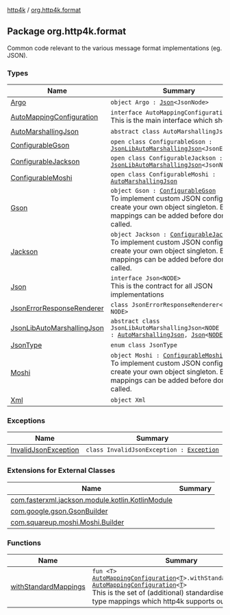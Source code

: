 [http4k](../index.md) / [org.http4k.format](./index.md)

## Package org.http4k.format

Common code relevant to the various message format implementations (eg. JSON).

### Types

| Name | Summary |
|---|---|
| [Argo](-argo/index.md) | `object Argo : `[`Json`](-json/index.md)`<JsonNode>` |
| [AutoMappingConfiguration](-auto-mapping-configuration/index.md) | `interface AutoMappingConfiguration<T>`<br>This is the main interface which should be |
| [AutoMarshallingJson](-auto-marshalling-json/index.md) | `abstract class AutoMarshallingJson` |
| [ConfigurableGson](-configurable-gson/index.md) | `open class ConfigurableGson : `[`JsonLibAutoMarshallingJson`](-json-lib-auto-marshalling-json/index.md)`<JsonElement>` |
| [ConfigurableJackson](-configurable-jackson/index.md) | `open class ConfigurableJackson : `[`JsonLibAutoMarshallingJson`](-json-lib-auto-marshalling-json/index.md)`<JsonNode>` |
| [ConfigurableMoshi](-configurable-moshi/index.md) | `open class ConfigurableMoshi : `[`AutoMarshallingJson`](-auto-marshalling-json/index.md) |
| [Gson](-gson.md) | `object Gson : `[`ConfigurableGson`](-configurable-gson/index.md)<br>To implement custom JSON configuration, create your own object singleton. Extra mappings can be added before done() is called. |
| [Jackson](-jackson.md) | `object Jackson : `[`ConfigurableJackson`](-configurable-jackson/index.md)<br>To implement custom JSON configuration, create your own object singleton. Extra mappings can be added before done() is called. |
| [Json](-json/index.md) | `interface Json<NODE>`<br>This is the contract for all JSON implementations |
| [JsonErrorResponseRenderer](-json-error-response-renderer/index.md) | `class JsonErrorResponseRenderer<out NODE>` |
| [JsonLibAutoMarshallingJson](-json-lib-auto-marshalling-json/index.md) | `abstract class JsonLibAutoMarshallingJson<NODE : `[`Any`](https://kotlinlang.org/api/latest/jvm/stdlib/kotlin/-any/index.html)`> : `[`AutoMarshallingJson`](-auto-marshalling-json/index.md)`, `[`Json`](-json/index.md)`<`[`NODE`](-json-lib-auto-marshalling-json/index.md#NODE)`>` |
| [JsonType](-json-type/index.md) | `enum class JsonType` |
| [Moshi](-moshi.md) | `object Moshi : `[`ConfigurableMoshi`](-configurable-moshi/index.md)<br>To implement custom JSON configuration, create your own object singleton. Extra mappings can be added before done() is called. |
| [Xml](-xml/index.md) | `object Xml` |

### Exceptions

| Name | Summary |
|---|---|
| [InvalidJsonException](-invalid-json-exception/index.md) | `class InvalidJsonException : `[`Exception`](https://kotlinlang.org/api/latest/jvm/stdlib/kotlin/-exception/index.html) |

### Extensions for External Classes

| Name | Summary |
|---|---|
| [com.fasterxml.jackson.module.kotlin.KotlinModule](com.fasterxml.jackson.module.kotlin.-kotlin-module/index.md) |  |
| [com.google.gson.GsonBuilder](com.google.gson.-gson-builder/index.md) |  |
| [com.squareup.moshi.Moshi.Builder](com.squareup.moshi.-moshi.-builder/index.md) |  |

### Functions

| Name | Summary |
|---|---|
| [withStandardMappings](with-standard-mappings.md) | `fun <T> `[`AutoMappingConfiguration`](-auto-mapping-configuration/index.md)`<`[`T`](with-standard-mappings.md#T)`>.withStandardMappings(): `[`AutoMappingConfiguration`](-auto-mapping-configuration/index.md)`<`[`T`](with-standard-mappings.md#T)`>`<br>This is the set of (additional) standardised string &lt;-&gt; type mappings which http4k supports out of the box. |
